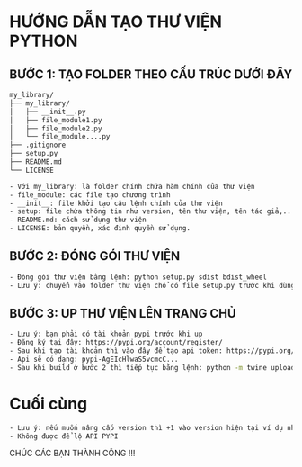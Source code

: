 # HƯỚNG DẪN TẠO THƯ VIỆN PYTHON 

## BƯỚC 1: TẠO FOLDER THEO CẤU TRÚC DƯỚI ĐÂY

```bash
my_library/
├── my_library/
│   ├── __init__.py
│   ├── file_module1.py
│   ├── file_module2.py
│   └── file_module....py
├── .gitignore 
├── setup.py
├── README.md
└── LICENSE

- Với my_library: là folder chính chứa hàm chính của thư viện
- file_module: các file tạo chương trình 
- __init__: file khởi tạo câu lệnh chính của thư viện
- setup: file chứa thông tin như version, tên thư viện, tên tác giả,...
- README.md: cách sử dụng thư viện 
- LICENSE: bản quyền, xác định quyền sử dụng.
```

## BƯỚC 2: ĐÓNG GÓI THƯ VIỆN 

```bash
- Đóng gói thư viện bằng lệnh: python setup.py sdist bdist_wheel
- Lưu ý: chuyển vào folder thư viện chổ có file setup.py trước khi dùng lệnh
```

## BƯỚC 3: UP THƯ VIỆN LÊN TRANG CHỦ 

```bash
- Lưu ý: bạn phải có tài khoản pypi trước khi up 
- Đăng ký tại đây: https://pypi.org/account/register/
- Sau khi tạo tài khoản thì vào đây để tạo api token: https://pypi.org/manage/account/ 
- Api sẽ có dạng: pypi-AgEIcHlwaS5vcmcC...
- Sau khi build ở bước 2 thì tiếp tục bằng lệnh: python -m twine upload dist/* --username __token__ --password <API_token_của_bạn>
```

# Cuối cùng 
```bash
- Lưu ý: nếu muốn nâng cấp version thì +1 vào version hiện tại ví dụ như 0.2.1 thành 0.2.2 thay lẫn trong file 'setup' và 'init'
- Không được để lộ API PYPI
```
CHÚC CÁC BẠN THÀNH CÔNG !!!
